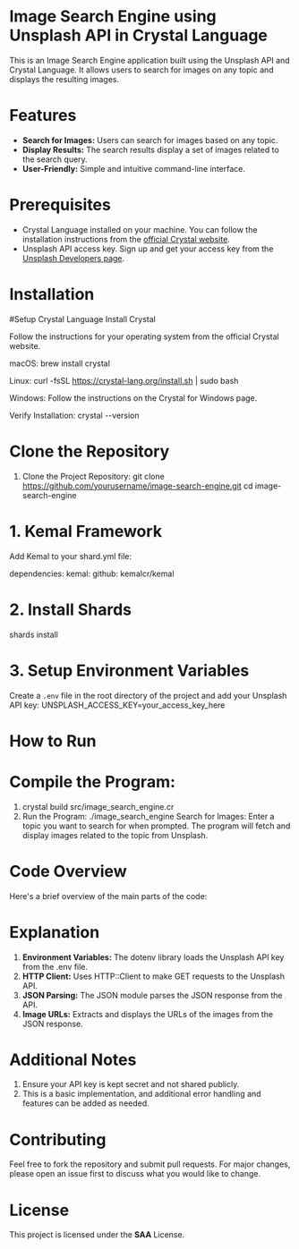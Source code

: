 # Image Search Engine using Unsplash API in Crystal Language

This is an Image Search Engine application built using the Unsplash API and Crystal Language. It allows users to search for images on any topic and displays the resulting images.

# Features

- **Search for Images:** Users can search for images based on any topic.
- **Display Results:** The search results display a set of images related to the search query.
- **User-Friendly:** Simple and intuitive command-line interface.

# Prerequisites

- Crystal Language installed on your machine. You can follow the installation instructions from the [official Crystal website](https://crystal-lang.org/install/).
- Unsplash API access key. Sign up and get your access key from the [Unsplash Developers page](https://unsplash.com/developers).

# Installation

#Setup Crystal Language
Install Crystal

Follow the instructions for your operating system from the official Crystal website.

macOS:
brew install crystal

Linux:
curl -fsSL https://crystal-lang.org/install.sh | sudo bash

Windows:
Follow the instructions on the Crystal for Windows page.

Verify Installation:
crystal --version

# Clone the Repository
1. Clone the Project Repository:
git clone https://github.com/yourusername/image-search-engine.git
cd image-search-engine

# 1. Kemal Framework
Add Kemal to your shard.yml file:

dependencies:
  kemal:
    github: kemalcr/kemal
    
# 2. Install Shards
shards install

# 3. Setup Environment Variables
Create a `.env` file in the root directory of the project and add your Unsplash API key:
UNSPLASH_ACCESS_KEY=your_access_key_here

# How to Run
# Compile the Program:
1. crystal build src/image_search_engine.cr
2. Run the Program:
./image_search_engine
Search for Images:
Enter a topic you want to search for when prompted. The program will fetch and display images related to the topic from Unsplash.

# Code Overview
Here's a brief overview of the main parts of the code:

# Explanation
1. **Environment Variables:** The dotenv library loads the Unsplash API key from the .env file.
2. **HTTP Client:** Uses HTTP::Client to make GET requests to the Unsplash API.
3. **JSON Parsing:** The JSON module parses the JSON response from the API.
4. **Image URLs:** Extracts and displays the URLs of the images from the JSON response.

# Additional Notes
1. Ensure your API key is kept secret and not shared publicly.
2. This is a basic implementation, and additional error handling and features can be added as needed.
# Contributing
Feel free to fork the repository and submit pull requests. For major changes, please open an issue first to discuss what you would like to change.

# License
This project is licensed under the **SAA** License.
